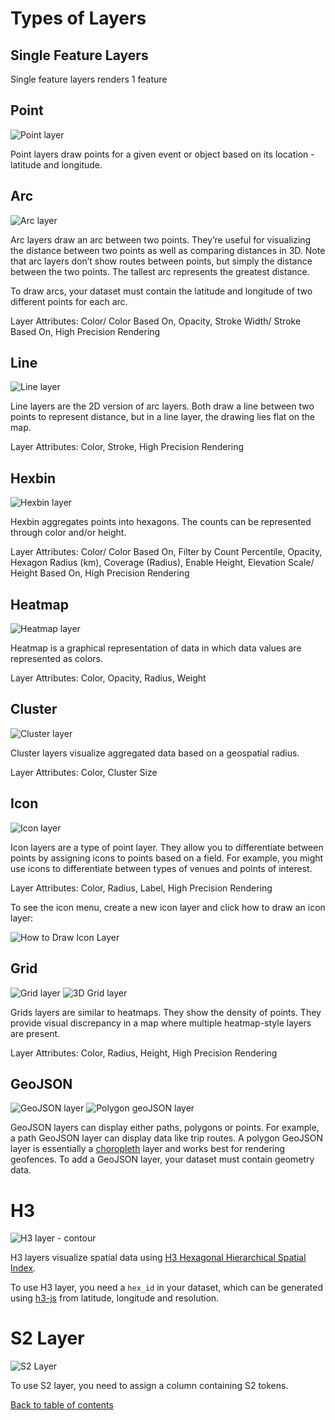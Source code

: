 # Types of Layers

## Single Feature Layers

Single feature layers renders 1 feature

## Point

![Point layer](https://d1a3f4spazzrp4.cloudfront.net/indranil-kepler.gl/documentation/image34.png 'Point layer')

Point layers draw points for a given event or object based on its location - latitude and longitude.

## Arc

![Arc layer](https://d1a3f4spazzrp4.cloudfront.net/indranil-kepler.gl/documentation/c-arc-layer.png 'Arc layer')

Arc layers draw an arc between two points. They’re useful for visualizing the distance between two points as well as comparing distances in 3D. Note that arc layers don’t show routes between points, but simply the distance between the two points. The tallest arc represents the greatest distance.

To draw arcs, your dataset must contain the latitude and longitude of two different points for each arc.

Layer Attributes: Color/ Color Based On, Opacity, Stroke Width/ Stroke Based On, High Precision Rendering

## Line

![Line layer](https://d1a3f4spazzrp4.cloudfront.net/indranil-kepler.gl/documentation/c-line-layer.png 'Line layer')

Line layers are the 2D version of arc layers. Both draw a line between two points to represent distance, but in a line layer, the drawing lies flat on the map.

Layer Attributes: Color, Stroke, High Precision Rendering

## Hexbin

![Hexbin layer](https://d1a3f4spazzrp4.cloudfront.net/indranil-kepler.gl/documentation/c-hexbin-layer.png 'Hexbin layer')

Hexbin aggregates points into hexagons. The counts can be represented through color and/or height.

Layer Attributes: Color/ Color Based On, Filter by Count Percentile, Opacity, Hexagon Radius (km), Coverage (Radius), Enable Height, Elevation Scale/ Height Based On, High Precision Rendering

## Heatmap

![Heatmap layer](https://d1a3f4spazzrp4.cloudfront.net/indranil-kepler.gl/documentation/c-heat-map.png 'Heatmap layer')

Heatmap is a graphical representation of data in which data values are represented as colors.

Layer Attributes: Color, Opacity, Radius, Weight

## Cluster

![Cluster layer](https://d1a3f4spazzrp4.cloudfront.net/indranil-kepler.gl/documentation/c-cluster-layer.png 'Cluster layer')

Cluster layers visualize aggregated data based on a geospatial radius.

Layer Attributes: Color, Cluster Size

## Icon

![Icon layer](https://d1a3f4spazzrp4.cloudfront.net/indranil-kepler.gl/documentation/image33.png 'Icon layer')

Icon layers are a type of point layer. They allow you to differentiate between points by assigning icons to points based on a field. For example, you might use icons to differentiate between types of venues and points of interest.

Layer Attributes: Color, Radius, Label, High Precision Rendering

To see the icon menu, create a new icon layer and click how to draw an icon layer:

![How to Draw Icon Layer](https://d1a3f4spazzrp4.cloudfront.net/indranil-kepler.gl/documentation/image38.png 'How to Draw Icon Layer')

## Grid

![Grid layer](https://d1a3f4spazzrp4.cloudfront.net/indranil-kepler.gl/documentation/image21.png 'Grid layer')
![3D Grid layer](https://d1a3f4spazzrp4.cloudfront.net/indranil-kepler.gl/documentation/c-grid-layer.png '3D Grid layer')

Grids layers are similar to heatmaps. They show the density of points. They provide visual discrepancy in a map where multiple heatmap-style layers are present.

Layer Attributes: Color, Radius, Height, High Precision Rendering

## GeoJSON

![GeoJSON layer](https://d1a3f4spazzrp4.cloudfront.net/indranil-kepler.gl/documentation/image20.png 'GeoJSON layer')
![Polygon geoJSON layer](https://d1a3f4spazzrp4.cloudfront.net/indranil-kepler.gl/documentation/image7.png 'Polygon geoJSON layer')

GeoJSON layers can display either paths, polygons or points. For example, a path GeoJSON layer can display data like trip routes. A polygon GeoJSON layer is essentially a [choropleth](https://en.wikipedia.org/wiki/Choropleth_map) layer and works best for rendering geofences. To add a GeoJSON layer, your dataset must contain geometry data.

# H3

![H3 layer - contour](https://d1a3f4spazzrp4.cloudfront.net/indranil-kepler.gl/documentation/c-h3-layer.png 'H3 layer')

H3 layers visualize spatial data using [H3 Hexagonal Hierarchical Spatial Index](https://eng.uber.com/h3/).

To use H3 layer, you need a `hex_id` in your dataset, which can be generated using [h3-js](https://github.com/uber/h3-js) from latitude, longitude and resolution.

# S2 Layer

![S2 Layer](https://d1a3f4spazzrp4.cloudfront.net/indranil-kepler.gl/documentation/l-s2.png 'Grid layer')

To use S2 layer, you need to assign a column containing S2 tokens.

[Back to table of contents](../README.md)
